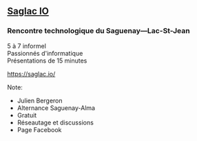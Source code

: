 ## [Saglac IO](https://saglac.io/)

### Rencontre technologique du Saguenay—Lac-St-Jean

5 à 7 informel  
Passionnés d'informatique  
Présentations de 15 minutes  

https://saglac.io/

Note:
- Julien Bergeron
- Alternance Saguenay-Alma
- Gratuit
- Réseautage et discussions
- Page Facebook